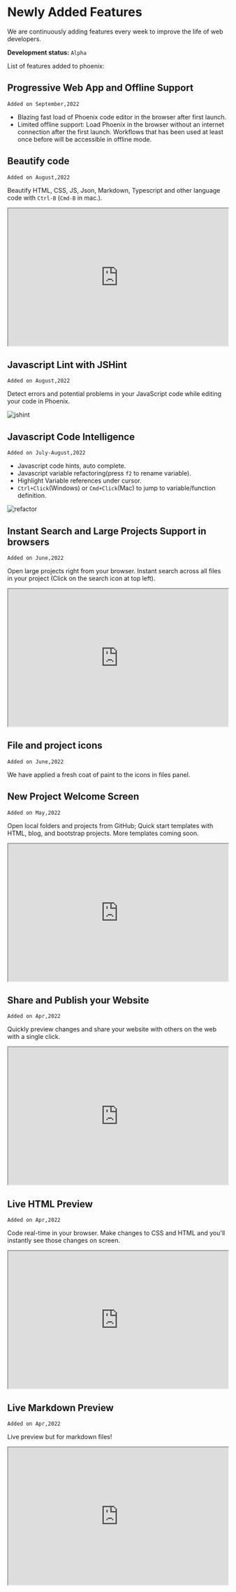 # Newly Added Features

We are continuously adding features every week to improve the life of web developers.

**Development status:** `Alpha`

List of features added to phoenix:

## Progressive Web App and Offline Support
`Added on September,2022`

* Blazing fast load of Phoenix code editor in the browser after first launch.
* Limited offline support: Load Phoenix in the browser without an internet connection after the first launch.
  Workflows that has been used at least once before will be accessible in offline mode.

## Beautify code
`Added on August,2022`

Beautify HTML, CSS, JS, Json, Markdown, Typescript and other language code with `Ctrl-B` (`Cmd-B` in mac.).

<iframe allow="fullscreen;" width="100%" height="315"
src="https://www.youtube.com/embed/DMMPfIuUGGs">
</iframe>

## Javascript Lint with JSHint
`Added on August,2022`

Detect errors and potential problems in your JavaScript code while editing your code in Phoenix.

![jshint](https://user-images.githubusercontent.com/5336369/190146369-db510c3d-2a72-4f00-918b-4889b23e20ab.gif)

## Javascript Code Intelligence
`Added on July-August,2022`

* Javascript code hints, auto complete.
* Javascript variable refactoring(press `f2` to rename variable).
* Highlight Variable references under cursor.
* `Ctrl+Click`(Windows) or `Cmd+Click`(Mac) to jump to variable/function definition.

![refactor](https://user-images.githubusercontent.com/5336369/190147482-691e2fd2-84d4-4d27-b37b-cfbae3c335a6.gif)

## Instant Search and Large Projects Support in browsers
`Added on June,2022`

Open large projects right from your browser.
Instant search across all files in your project (Click on the search icon at top left).

<iframe allow="fullscreen;" width="100%" height="315"
src="https://www.youtube.com/embed/pw7vJ_l5A44">
</iframe>

## File and project icons
`Added on June,2022`

We have applied a fresh coat of paint to the icons in files panel.

## New Project Welcome Screen
`Added on May,2022`

Open local folders and projects from GitHub; Quick start templates with HTML, blog, and bootstrap projects.
More templates coming soon.

<iframe allow="fullscreen;" width="100%" height="315"
src="https://www.youtube.com/embed/Nqukd9oU060">
</iframe>

## Share and Publish your Website
`Added on Apr,2022`

Quickly preview changes and share your website with others on the web with a single click.


<iframe allow="fullscreen;" width="100%" height="315"
src="https://www.youtube.com/embed/dJTZ2iduagg">
</iframe>

## Live HTML Preview
`Added on Apr,2022`

Code real-time in your browser. Make changes to CSS and HTML and you'll instantly see those changes on screen.

<iframe allow="fullscreen;" width="100%" height="315"
src="https://www.youtube.com/embed/RIslg6XQwLA">
</iframe>

## Live Markdown Preview
`Added on Apr,2022`

Live preview but for markdown files!

<iframe allow="fullscreen;" width="100%" height="315"
src="https://www.youtube.com/embed/buDeBgf-B60">
</iframe>
